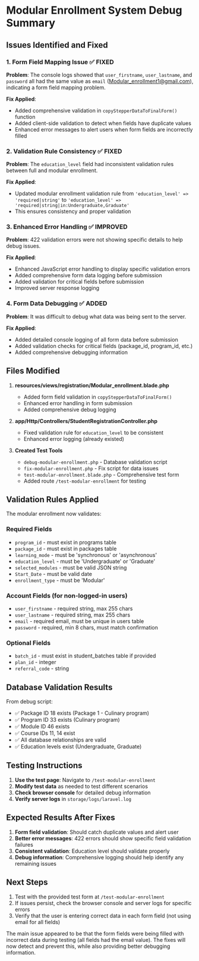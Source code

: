 # Modular Enrollment System Debug Summary

## Issues Identified and Fixed

### 1. **Form Field Mapping Issue** ✅ FIXED
**Problem**: The console logs showed that `user_firstname`, `user_lastname`, and `password` all had the same value as `email` (Modular_enrollment1@gmail.com), indicating a form field mapping problem.

**Fix Applied**:
- Added comprehensive validation in `copyStepperDataToFinalForm()` function
- Added client-side validation to detect when fields have duplicate values
- Enhanced error messages to alert users when form fields are incorrectly filled

### 2. **Validation Rule Consistency** ✅ FIXED
**Problem**: The `education_level` field had inconsistent validation rules between full and modular enrollment.

**Fix Applied**:
- Updated modular enrollment validation rule from `'education_level' => 'required|string'` to `'education_level' => 'required|string|in:Undergraduate,Graduate'`
- This ensures consistency and proper validation

### 3. **Enhanced Error Handling** ✅ IMPROVED
**Problem**: 422 validation errors were not showing specific details to help debug issues.

**Fix Applied**:
- Enhanced JavaScript error handling to display specific validation errors
- Added comprehensive form data logging before submission
- Added validation for critical fields before submission
- Improved server response logging

### 4. **Form Data Debugging** ✅ ADDED
**Problem**: It was difficult to debug what data was being sent to the server.

**Fix Applied**:
- Added detailed console logging of all form data before submission
- Added validation checks for critical fields (package_id, program_id, etc.)
- Added comprehensive debugging information

## Files Modified

1. **resources/views/registration/Modular_enrollment.blade.php**
   - Added form field validation in `copyStepperDataToFinalForm()`
   - Enhanced error handling in form submission
   - Added comprehensive debug logging

2. **app/Http/Controllers/StudentRegistrationController.php** 
   - Fixed validation rule for `education_level` to be consistent
   - Enhanced error logging (already existed)

3. **Created Test Tools**
   - `debug-modular-enrollment.php` - Database validation script
   - `fix-modular-enrollment.php` - Fix script for data issues  
   - `test-modular-enrollment.blade.php` - Comprehensive test form
   - Added route `/test-modular-enrollment` for testing

## Validation Rules Applied

The modular enrollment now validates:

### Required Fields
- `program_id` - must exist in programs table
- `package_id` - must exist in packages table  
- `learning_mode` - must be 'synchronous' or 'asynchronous'
- `education_level` - must be 'Undergraduate' or 'Graduate'
- `selected_modules` - must be valid JSON string
- `Start_Date` - must be valid date
- `enrollment_type` - must be 'Modular'

### Account Fields (for non-logged-in users)
- `user_firstname` - required string, max 255 chars
- `user_lastname` - required string, max 255 chars
- `email` - required email, must be unique in users table
- `password` - required, min 8 chars, must match confirmation

### Optional Fields
- `batch_id` - must exist in student_batches table if provided
- `plan_id` - integer
- `referral_code` - string

## Database Validation Results

From debug script:
- ✅ Package ID 18 exists (Package 1 - Culinary program)  
- ✅ Program ID 33 exists (Culinary program)
- ✅ Module ID 46 exists 
- ✅ Course IDs 11, 14 exist
- ✅ All database relationships are valid
- ✅ Education levels exist (Undergraduate, Graduate)

## Testing Instructions

1. **Use the test page**: Navigate to `/test-modular-enrollment`
2. **Modify test data** as needed to test different scenarios
3. **Check browser console** for detailed debug information
4. **Verify server logs** in `storage/logs/laravel.log`

## Expected Results After Fixes

1. **Form field validation**: Should catch duplicate values and alert user
2. **Better error messages**: 422 errors should show specific field validation failures
3. **Consistent validation**: Education level should validate properly
4. **Debug information**: Comprehensive logging should help identify any remaining issues

## Next Steps

1. Test with the provided test form at `/test-modular-enrollment`
2. If issues persist, check the browser console and server logs for specific errors
3. Verify that the user is entering correct data in each form field (not using email for all fields)

The main issue appeared to be that the form fields were being filled with incorrect data during testing (all fields had the email value). The fixes will now detect and prevent this, while also providing better debugging information.
